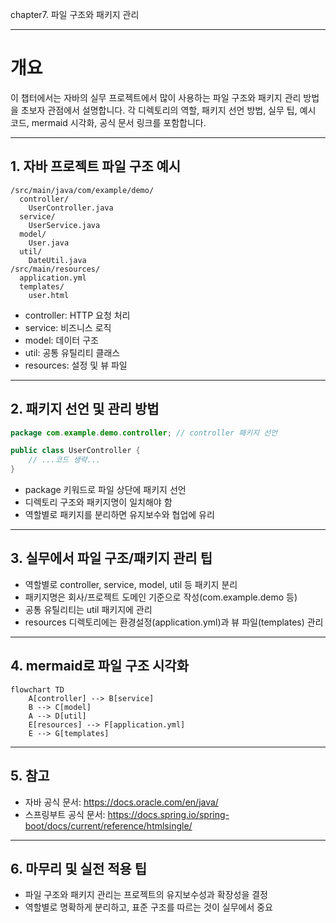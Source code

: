 chapter7. 파일 구조와 패키지 관리

---

# 개요

이 챕터에서는 자바의 실무 프로젝트에서 많이 사용하는 파일 구조와 패키지 관리 방법을 초보자 관점에서 설명합니다. 각 디렉토리의 역할, 패키지 선언 방법, 실무 팁, 예시 코드, mermaid 시각화, 공식 문서 링크를 포함합니다.

---

## 1. 자바 프로젝트 파일 구조 예시

```
/src/main/java/com/example/demo/
  controller/
    UserController.java
  service/
    UserService.java
  model/
    User.java
  util/
    DateUtil.java
/src/main/resources/
  application.yml
  templates/
    user.html
```

- controller: HTTP 요청 처리
- service: 비즈니스 로직
- model: 데이터 구조
- util: 공통 유틸리티 클래스
- resources: 설정 및 뷰 파일

---

## 2. 패키지 선언 및 관리 방법

```java
package com.example.demo.controller; // controller 패키지 선언

public class UserController {
    // ...코드 생략...
}
```

- package 키워드로 파일 상단에 패키지 선언
- 디렉토리 구조와 패키지명이 일치해야 함
- 역할별로 패키지를 분리하면 유지보수와 협업에 유리

---

## 3. 실무에서 파일 구조/패키지 관리 팁

- 역할별로 controller, service, model, util 등 패키지 분리
- 패키지명은 회사/프로젝트 도메인 기준으로 작성(com.example.demo 등)
- 공통 유틸리티는 util 패키지에 관리
- resources 디렉토리에는 환경설정(application.yml)과 뷰 파일(templates) 관리

---

## 4. mermaid로 파일 구조 시각화

```mermaid
flowchart TD
    A[controller] --> B[service]
    B --> C[model]
    A --> D[util]
    E[resources] --> F[application.yml]
    E --> G[templates]
```

---

## 5. 참고

- 자바 공식 문서: https://docs.oracle.com/en/java/
- 스프링부트 공식 문서: https://docs.spring.io/spring-boot/docs/current/reference/htmlsingle/

---

## 6. 마무리 및 실전 적용 팁

- 파일 구조와 패키지 관리는 프로젝트의 유지보수성과 확장성을 결정
- 역할별로 명확하게 분리하고, 표준 구조를 따르는 것이 실무에서 중요

